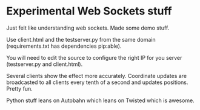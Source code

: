 # Experimental Web Sockets stuff #

Just felt like understanding web sockets. Made some demo stuff.

Use client.html and the testserver.py from the same domain (requirements.txt has dependencies pip:able).

You will need to edit the source to configure the right IP for you server (testserver.py and client.html).

Several clients show the effect more accurately. Coordinate updates are broadcasted to all clients every tenth of a second and updates positions. Pretty fun.

Python stuff leans on Autobahn which leans on Twisted which is awesome.

